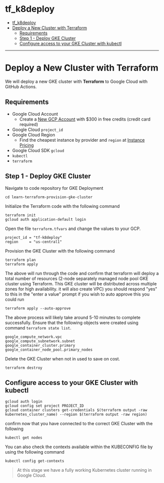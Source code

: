 # tf_k8deploy

<!-- TOC -->

- [tf_k8deploy](#tf_k8deploy)
- [Deploy a New Cluster with Terraform](#deploy-a-new-cluster-with-terraform)
  - [Requirements](#requirements)
  - [Step 1 - Deploy GKE Cluster](#step-1---deploy-gke-cluster)
  - [Configure access to your GKE Cluster with kubectl](#configure-access-to-your-gke-cluster-with-kubectl)

<!-- /TOC -->
---
# Deploy a New Cluster with Terraform

We will deploy a new GKE cluster with **Terraform** to Google Cloud with GitHub Actions.

## Requirements

* Google Cloud Account
  * Create a [New GCP Account](https://cloud.google.com/free) with $300 in free credits (credit card required)
* Google Cloud `project_id`
* Google Cloud Region
  * Find the cheapest instance by provider and `region` at [Instance Pricing](https://www.instance-pricing.com)
* Google Cloud SDK `gcloud`
* `kubectl`
* `terraform`

## Step 1 - Deploy GKE Cluster
Navigate to code repository for GKE Deployment 

```
cd learn-terraform-provision-gke-cluster 
```
Initialize the Terraform code with the following command

```
terraform init
gcloud auth application-default login
```
Open the file `terraform.tfvars` and change the values to your GCP.

```
project_id = "tf-k8deploy"
region     = "us-central1"
```
Provision the GKE Cluster with the following command 

```
terraform plan
terraform apply
``` 
The above will run through the code and confirm that terraform will deploy a total number of resources (2-node separately managed node pool GKE cluster using Terraform. This GKE cluster will be distributed across multiple zones for high availability. it will also create VPC) you should respond "yes" to this in the "enter a value" prompt if you wish to auto approve this you could run 

```
terraform apply --auto-approve
```
The above process will likely take around 5-10 minutes to complete successfully. Ensure that the following objects were created using command `terraform state list`.

```
google_compute_network.vpc
google_compute_subnetwork.subnet
google_container_cluster.primary
google_container_node_pool.primary_nodes
```
Delete the GKE Cluster when not in used to save on cost.

```
terraform destroy
```

## Configure access to your GKE Cluster with kubectl 

``` 
gcloud auth login
gcloud config set project PROJECT_ID
gcloud container clusters get-credentials $(terraform output -raw kubernetes_cluster_name) --region $(terraform output -raw region)
```

confirm now that you have connected to the correct GKE Cluster with the following 

```
kubectl get nodes
```

You can also check the contexts available within the KUBECONFIG file by using the following command 

```
kubectl config get-contexts
```

> At this stage we have a fully working Kubernetes cluster running in Google Cloud.